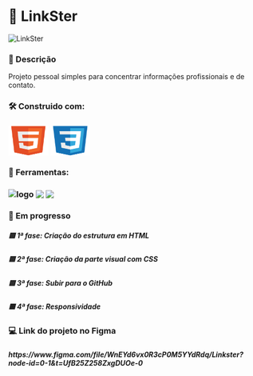 # 🔗 LinkSter 

![LinkSter](https://user-images.githubusercontent.com/43351342/230893757-c139d7c6-57b9-4971-8ca0-209cf9fdcf4d.png)

<h3>📃 Descrição </h3>

Projeto pessoal simples para concentrar informações profissionais e de contato.

<h3>🛠️ Construido com: <h3/>
  <img align="center" alt="Rafa-HTML" height="60" width="80" src="https://raw.githubusercontent.com/devicons/devicon/master/icons/html5/html5-original.svg">
  <img align="center" alt="Rafa-CSS" height="60" width="80" src="https://raw.githubusercontent.com/devicons/devicon/master/icons/css3/css3-original.svg">

<h3>🔧 Ferramentas: <h3/>   
  <img align="center" src="https://user-images.githubusercontent.com/43351342/230731986-c687b16d-2cb6-4b04-bae5-bb56cdb85114.png" alt="logo" width="70">
  <img align="center" src="https://user-images.githubusercontent.com/43351342/230732142-a0c02a09-4b03-4484-8153-9a87a972a547.png" width="70">
  <img align="center" src="https://user-images.githubusercontent.com/43351342/230732233-862750e7-d19d-4ee5-99cd-1a9dcc6006ab.png" width="95">
  
<h3>🚧 Em progresso </h3>
<h5> 🟩 1ª fase: Criação do estrutura em HTML </h5>
<h5> 🟩 2ª fase: Criação da parte visual com CSS </h5>
<h5> 🟩 3ª fase: Subir para o GitHub </h5>
<h5> 🟥 4ª fase: Responsividade </h5>

<h3>💻 Link do projeto no Figma <h3/> 
<h5> https://www.figma.com/file/WnEYd6vx0R3cP0M5YYdRdq/Linkster?node-id=0-1&t=UfB25Z258ZxgDUOe-0 </h5>

